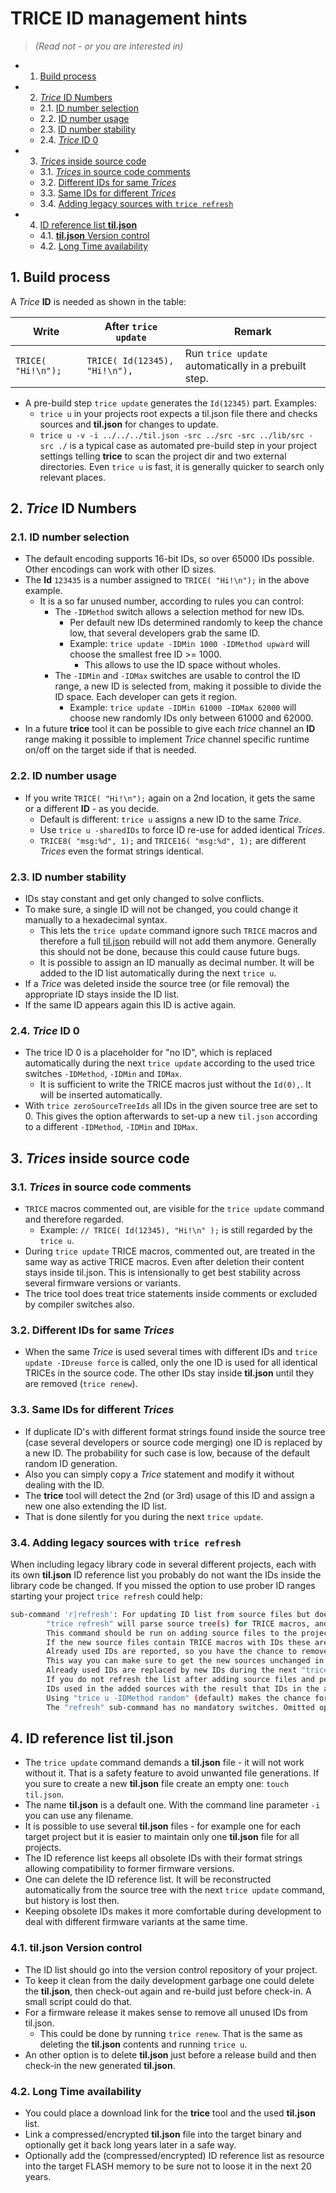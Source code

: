 # TRICE ID management hints

> _(Read not - or you are interested in)_

<!-- vscode-markdown-toc -->
* 1. [Build process](#Buildprocess)
* 2. [*Trice* ID Numbers](#TriceIDNumbers)
	* 2.1. [ID number selection](#IDnumberselection)
	* 2.2. [ID number usage](#IDnumberusage)
	* 2.3. [ID number stability](#IDnumberstability)
	* 2.4. [*Trice* ID 0](#TriceID0)
* 3. [*Trices* inside source code](#Tricesinsidesourcecode)
	* 3.1. [*Trices* in source code comments](#Tricesinsourcecodecomments)
	* 3.2. [Different IDs for same *Trices*](#DifferentIDsforsameTrices)
	* 3.3. [Same IDs for different *Trices*](#SameIDsfordifferentTrices)
	* 3.4. [Adding legacy sources with `trice refresh`](#Addinglegacysourceswithtricerefresh)
* 4. [ID reference list **til.json**](#IDreferencelisttil.json)
	* 4.1. [**til.json** Version control](#til.jsonVersioncontrol)
	* 4.2. [Long Time availability](#LongTimeavailability)

<!-- vscode-markdown-toc-config
	numbering=true
	autoSave=true
	/vscode-markdown-toc-config -->
<!-- /vscode-markdown-toc -->

##  1. <a name='Buildprocess'></a>Build process

A *Trice* **ID** is needed as shown in the table:

| Write              | After `trice update`          | Remark                                               |
|--------------------|-------------------------------|------------------------------------------------------|
| `TRICE( "Hi!\n");` | `TRICE( Id(12345), "Hi!\n"),` | Run `trice update` automatically in a prebuilt step. |

* A pre-build step `trice update` generates the `Id(12345)` part. Examples:
  * `trice u` in your projects root expects a til.json file there and checks sources and **til.json** for changes to update.
  * `trice u -v -i ../../../til.json -src ../src -src ../lib/src -src ./` is a typical case as automated pre-build step in your project settings telling **trice** to scan the project dir and two external directories. Even `trice u` is fast, it is generally quicker to search only relevant places.

##  2. <a name='TriceIDNumbers'></a>*Trice* ID Numbers
###  2.1. <a name='IDnumberselection'></a>ID number selection

* The default encoding supports 16-bit IDs, so over 65000 IDs possible. Other encodings can work with other ID sizes.
* The **Id** `123435` is a number assigned to `TRICE( "Hi!\n");` in the above example.
  * It is a so far unused number, according to rules you can control:
    * The `-IDMethod` switch allows a selection method for new IDs.
      * Per default new IDs determined randomly to keep the chance low, that several developers grab the same ID.
      * Example: `trice update -IDMin 1000 -IDMethod upward` will choose the smallest free ID >= 1000.
        * This allows to use the ID space without wholes.
    * The `-IDMin` and `-IDMax` switches are usable to control the ID range, a new ID is selected from, making it possible to divide the ID space. Each developer can gets it region.
      * Example: `trice update -IDMin 61000 -IDMax 62000` will choose new randomly IDs only between 61000 and 62000.
* In a future **trice** tool it can be possible to give each *trice* channel an **ID** range making it possible to implement *Trice* channel specific runtime on/off on the target side if that is needed.

###  2.2. <a name='IDnumberusage'></a>ID number usage

* If you write `TRICE( "Hi!\n");` again on a 2nd location, it gets the same or a different **ID** - as you decide.
  * Default is different: `trice u` assigns a new ID to the same *Trice*.
  * Use  `trice u -sharedIDs` to force ID re-use for added identical *Trices*.
  * `TRICE8( "msg:%d", 1);` and `TRICE16( "msg:%d", 1);` are different *Trices* even the format strings identical.

###  2.3. <a name='IDnumberstability'></a>ID number stability

* IDs stay constant and get only changed to solve conflicts.
* To make sure, a single ID will not be changed, you could change it manually to a hexadecimal syntax.
  * This lets the `trice update` command ignore such `TRICE` macros and therefore a full [til.json](../til.json) rebuild will not add them anymore. Generally this should not be done, because this could cause future bugs.
  * It is possible to assign an ID manually as decimal number. It will be added to the ID list automatically during the next `trice u`.
* If a *Trice* was deleted inside the source tree (or file removal) the appropriate ID stays inside the ID list.
* If the same ID appears again this ID is active again.

###  2.4. <a name='TriceID0'></a>*Trice* ID 0

* The trice ID 0 is a placeholder for "no ID", which is replaced automatically during the next `trice update` according to the used trice switches `-IDMethod`, `-IDMin` and `IDMax`.
  * It is sufficient to write the TRICE macros just without the `Id(0),`. It will be inserted automatically.
* With `trice zeroSourceTreeIds` all IDs in the given source tree are set to 0. This gives the option afterwards to set-up a new `til.json` according to a different `-IDMethod`, `-IDMin` and `IDMax`.

##  3. <a name='Tricesinsidesourcecode'></a>*Trices* inside source code

###  3.1. <a name='Tricesinsourcecodecomments'></a>*Trices* in source code comments

* `TRICE` macros commented out, are visible for the `trice update` command and therefore regarded.
  * Example: `// TRICE( Id(12345), "Hi!\n" );` is still regarded by the `trice u`.
* During `trice update` TRICE macros, commented out, are treated in the same way as active TRICE macros. Even after deletion their content stays inside til.json. This is intensionally to get best stability across several firmware versions or variants.
* The trice tool does treat trice statements inside comments or excluded by compiler switches also.

###  3.2. <a name='DifferentIDsforsameTrices'></a>Different IDs for same *Trices*

* When the same *Trice* is used several times with different IDs and `trice update -IDreuse force` is called, only the one ID is used for all identical TRICEs in the source code. The other IDs stay inside **til.json** until they are removed (`trice renew`).

###  3.3. <a name='SameIDsfordifferentTrices'></a>Same IDs for different *Trices*

* If duplicate ID's with different format strings found inside the source tree (case several developers or source code merging) one ID is replaced by a new ID. The probability for such case is low, because of the default random ID generation.
* Also you can simply copy a *Trice* statement and modify it without dealing with the ID.
* The **trice** tool will detect the 2nd (or 3rd) usage of this ID and assign a new one also extending the ID list.
* That is done silently for you during the next `trice update`.

###  3.4. <a name='Addinglegacysourceswithtricerefresh'></a>Adding legacy sources with `trice refresh`

When including legacy library code in several different projects, each with its own **til.json** ID reference list you probably do not want the IDs inside the library code be changed. If you missed the option to use prober ID ranges starting your project  `trice refresh` could help:

```bash
sub-command 'r|refresh': For updating ID list from source files but does not change the source files.
        "trice refresh" will parse source tree(s) for TRICE macros, and refresh/generate the JSON list.
        This command should be run on adding source files to the project before the first time "trice update" is called.
        If the new source files contain TRICE macros with IDs these are added to til.json if not already used.
        Already used IDs are reported, so you have the chance to remove them from til.son and then do "trice u" again.
        This way you can make sure to get the new sources unchanged in your list.
        Already used IDs are replaced by new IDs during the next "trice update", so the old IDs in the list will survive.
        If you do not refresh the list after adding source files and perform an "trice update" new generated IDs could be equal to
        IDs used in the added sources with the result that IDs in the added sources could get changed what you may not want.
        Using "trice u -IDMethod random" (default) makes the chance for such conflicts very low.
        The "refresh" sub-command has no mandatory switches. Omitted optional switches are used with their default parameters.
```

##  4. <a name='IDreferencelisttil.json'></a>ID reference list **til.json**

* The `trice update` command demands a **til.json** file - it will not work without it. That is a safety feature to avoid unwanted file generations. If you sure to create a new **til.json** file create an empty one: `touch til.json`.
* The name **til.json** is a default one. With the command line parameter `-i` you can use any filename.
* It is possible to use several **til.json** files - for example one for each target project but it is easier to maintain only one **til.json** file for all projects.
* The ID reference list keeps all obsolete IDs with their format strings allowing compatibility to former firmware versions.
* One can delete the ID reference list. It will be reconstructed automatically from the source tree with the next `trice update` command, but history is lost then.
* Keeping obsolete IDs makes it more comfortable during development to deal with different firmware variants at the same time.

###  4.1. <a name='til.jsonVersioncontrol'></a>**til.json** Version control

* The ID list should go into the version control repository of your project.
* To keep it clean from the daily development garbage one could delete the **til.json**, then check-out again and re-build just before check-in. A small script could do that.
* For a firmware release it makes sense to remove all unused IDs from til.json.
  * This could be done by running `trice renew`. That is the same as deleting the **til.json** contents and running `trice u`.
* An other option is to delete **til.json** just before a release build and then check-in the new generated **til.json**.

###  4.2. <a name='LongTimeavailability'></a>Long Time availability

* You could place a download link for the **trice** tool and the used **til.json** list.
* Link a compressed/encrypted **til.json** file into the target binary and optionally get it back long years later in a safe way.
* Optionally add the (compressed/encrypted) ID reference list as resource into the target FLASH memory to be sure not to loose it in the next 20 years.
